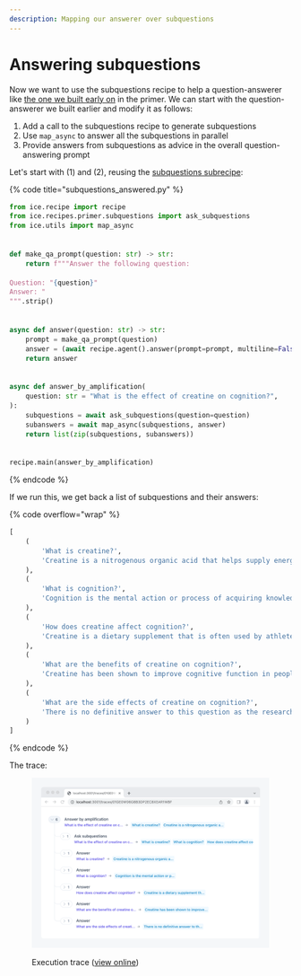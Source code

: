 ```yaml
---
description: Mapping our answerer over subquestions
---
```


# Answering subquestions

Now we want to use the subquestions recipe to help a question-answerer like [the one we built early on](../question-answering/q-and-a-about-short-texts.md) in the primer. We can start with the question-answerer we built earlier and modify it as follows:

1. Add a call to the subquestions recipe to generate subquestions
2. Use `map_async` to answer all the subquestions in parallel
3. Provide answers from subquestions as advice in the overall question-answering prompt

Let's start with (1) and (2), reusing the [subquestions subrecipe](asking-subquestions.md):

{% code title="subquestions_answered.py" %}
```python
from ice.recipe import recipe
from ice.recipes.primer.subquestions import ask_subquestions
from ice.utils import map_async


def make_qa_prompt(question: str) -> str:
    return f"""Answer the following question:

Question: "{question}"
Answer: "
""".strip()


async def answer(question: str) -> str:
    prompt = make_qa_prompt(question)
    answer = (await recipe.agent().answer(prompt=prompt, multiline=False)).strip('" ')
    return answer


async def answer_by_amplification(
    question: str = "What is the effect of creatine on cognition?",
):
    subquestions = await ask_subquestions(question=question)
    subanswers = await map_async(subquestions, answer)
    return list(zip(subquestions, subanswers))


recipe.main(answer_by_amplification)
```
{% endcode %}

If we run this, we get back a list of subquestions and their answers:

{% code overflow="wrap" %}
```python
[
    (
        'What is creatine?',
        'Creatine is a nitrogenous organic acid that helps supply energy to cells, primarily in the muscles.'
    ),
    (
        'What is cognition?',
        'Cognition is the mental action or process of acquiring knowledge and understanding through thought, experience, and the senses.'
    ),
    (
        'How does creatine affect cognition?',
        'Creatine is a dietary supplement that is often used by athletes to improve their performance. Some research has suggested that it may also improve cognitive function, but the evidence is mixed. Some studies have found that creatine can improve memory and reaction time, while others have found no significant effects.'
    ),
    (
        'What are the benefits of creatine on cognition?',
        'Creatine has been shown to improve cognitive function in people with certain medical conditions, such as Parkinson’s disease and Alzheimer’s disease. It has also been shown to improve cognitive function in healthy adults.'
    ),
    (
        'What are the side effects of creatine on cognition?',
        'There is no definitive answer to this question as the research on the topic is inconclusive. Some studies suggest that creatine may improve cognitive function, while other studies have found no significant effects. More research is needed to determine the potential cognitive effects of creatine.'
    )
]
```
{% endcode %}

The trace:

<figure><img src="../../.gitbook/assets/Screenshot Aqftwig3@2x.png" alt=""><figcaption><p>Execution trace (<a href="https://ice.ought.org/traces/01GE0W06G8B3DP2EC8XEAR1WBF">view online</a>)</p></figcaption></figure>
